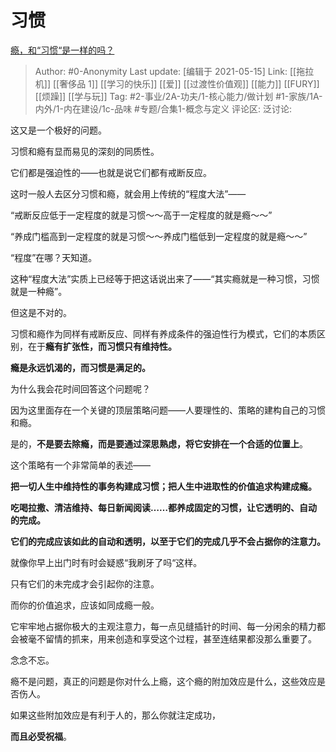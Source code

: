 # 习惯
[瘾，和“习惯“是一样的吗？](https://www.zhihu.com/question/22573936/answer/1320747151)

> Author: #0-Anonymity
> Last update: [编辑于 2021-05-15]
> Link: [[拖拉机]] [[奢侈品 1]] [[学习的快乐]] [[爱]] [[过渡性价值观]] [[能力]] [[FURY]] [[烦躁]] [[学与玩]]
> Tag: #2-事业/2A-功夫/1-核心能力/做计划 #1-家族/1A-内外/1-内在建设/1c-品味 #专题/合集1-概念与定义
> 评论区:
> 泛讨论:

这又是一个极好的问题。

习惯和瘾有显而易见的深刻的同质性。

它们都是强迫性的——也就是说它们都有戒断反应。

这时一般人去区分习惯和瘾，就会用上传统的“程度大法”——

“戒断反应低于一定程度的就是习惯～～高于一定程度的就是瘾～～”

“养成门槛高到一定程度的就是习惯～～养成门槛低到一定程度的就是瘾～～”

“程度”在哪？天知道。

这种“程度大法”实质上已经等于把这话说出来了——“其实瘾就是一种习惯，习惯就是一种瘾”。

但这是不对的。

习惯和瘾作为同样有戒断反应、同样有养成条件的强迫性行为模式，它们的本质区别，在于**瘾有扩张性，而习惯只有维持性。**

**瘾是永远饥渴的，而习惯是满足的。**

为什么我会花时间回答这个问题呢？

因为这里面存在一个关键的顶层策略问题——人要理性的、策略的建构自己的习惯和瘾。

是的，**不是要去除瘾，而是要通过深思熟虑，将它安排在一个合适的位置上**。

这个策略有一个非常简单的表述——

**把一切人生中维持性的事务构建成习惯；把人生中进取性的价值追求构建成瘾。**

**吃喝拉撒、清洁维持、每日新闻阅读……都养成固定的习惯，让它透明的、自动的完成。**

**它们的完成应该如此的自动和透明，以至于它们的完成几乎不会占据你的注意力。**

就像你早上出门时有时会疑惑“我刷牙了吗“这样。

只有它们的未完成才会引起你的注意。

而你的价值追求，应该如同成瘾一般。

它牢牢地占据你极大的主观注意力，每一点见缝插针的时间、每一分闲余的精力都会被毫不留情的抓来，用来创造和享受这个过程，甚至连结果都没那么重要了。

念念不忘。

瘾不是问题，真正的问题是你对什么上瘾，这个瘾的附加效应是什么，这些效应是否伤人。

如果这些附加效应是有利于人的，那么你就注定成功，

**而且必受祝福**。
